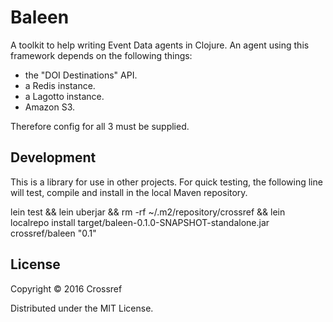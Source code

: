# Baleen

A toolkit to help writing Event Data agents in Clojure. An agent using this framework depends on the following things:

 - the "DOI Destinations" API.
 - a Redis instance.
 - a Lagotto instance.
 - Amazon S3.

Therefore config for all 3 must be supplied. 

## Development

This is a library for use in other projects. For quick testing, the following line will test, compile and install in the local Maven repository.

  lein test && lein uberjar && rm -rf ~/.m2/repository/crossref && lein localrepo install target/baleen-0.1.0-SNAPSHOT-standalone.jar crossref/baleen "0.1"

## License

Copyright © 2016 Crossref

Distributed under the MIT License.

